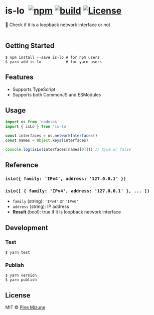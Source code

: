 # is-lo &nbsp;[![npm](https://img.shields.io/npm/v/is-lo.svg)](https://www.npmjs.org/package/is-lo) [![build](https://github.com/pine/is-lo/actions/workflows/build.yml/badge.svg)](https://github.com/pine/is-lo/actions/workflows/build.yml) [![License](https://img.shields.io/github/license/emoji-gen/clone-into.svg)](LICENSE)

:repeat: Check if it is a loopback network interface or not
<br>
<br>

## Getting Started

```
$ npm install --save is-lo # for npm users
$ yarn add is-lo           # for yarn users
```

## Features

- Supports TypeScript
- Supports both CommonJS and ESModules

## Usage

```js
import os from 'node:os'
import { isLo } from 'is-lo'

const interfaces = os.networkInterfaces()
const names = Object.keys(interfaces)

console.log(isLo(interfaces[names[0]])) // true or false
```

## Reference
### `isLo({ family: 'IPv4', address: '127.0.0.1' })`
### `isLo([ { family: 'IPv4', address: '127.0.0.1' }, ... ])`
- `family` (string): `'IPv4'` or `'IPv6'`
- `address` (string): IP address
- **Result** (bool): true if it is loopback network interface

## Development
### Test

```
$ yarn test
```

### Publish

```
$ yarn version
$ yarn publish
```

## License
MIT &copy; [Pine Mizune](https://profile.pine.moe)
